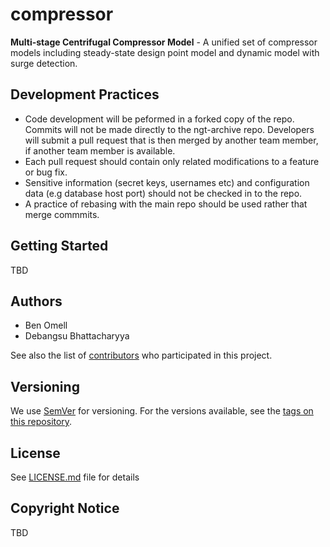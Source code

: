 # compressor

**Multi-stage Centrifugal Compressor Model** - A unified set of compressor models including steady-state design point model and dynamic model with surge detection.

## Development Practices

* Code development will be peformed in a forked copy of the repo. Commits will not be 
  made directly to the ngt-archive repo. Developers will submit a pull 
  request that is then merged by another team member, if another team member is available.
* Each pull request should contain only related modifications to a feature or bug fix.  
* Sensitive information (secret keys, usernames etc) and configuration data 
  (e.g database host port) should not be checked in to the repo.
* A practice of rebasing with the main repo should be used rather that merge commmits.

## Getting Started

TBD


## Authors

* Ben Omell
* Debangsu Bhattacharyya

See also the list of [contributors](https://github.com/CCSI-Toolset/compressor/contributors) who participated in this project.

## Versioning

We use [SemVer](http://semver.org/) for versioning. For the versions available, 
see the [tags on this repository](https://github.com/CCSI-Toolset/compressor/tags). 

## License

See [LICENSE.md](LICENSE.md) file for details

## Copyright Notice

TBD
